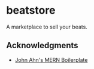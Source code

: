 # beatstore

A marketplace to sell your beats.

## Acknowledgments

* [John Ahn's MERN Boilerplate](https://github.com/jaewonhimnae/boilerplate-mern-stack)
